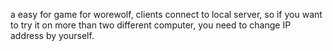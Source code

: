 a easy for game for worewolf, clients connect to local server, so if you want to try it on more than two different  computer, you need to change IP address by yourself.
